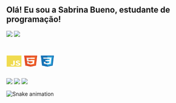 ## Olá! Eu sou a Sabrina Bueno, estudante de programação!
<div> 
  <a ref="https://github.com/sabrinabuenof">
    <img height="180em" src="https://github-readme-stats.vercel.app/api?username=sabrinabuenof&show_icons=true&theme=codeSTACKr"/>
     <img height="180em" src="https://github-readme-stats.vercel.app/api/top-langs/?username=sabrinabuenof&layout=compct&langs_count=16%show_icons=true&theme=codeSTACKr"/>
</div>
  
##

<div style="display: inline_block"><br>
  <img align="center" alt="sabrina-Js" height="30" width="40" src="https://raw.githubusercontent.com/devicons/devicon/master/icons/javascript/javascript-plain.svg">
  <img align="center" alt="sabrina-HTML" height="30" width="40" src="https://raw.githubusercontent.com/devicons/devicon/master/icons/html5/html5-original.svg">
  <img align="center" alt="sabrina-CSS" height="30" width="40" src="https://raw.githubusercontent.com/devicons/devicon/master/icons/css3/css3-original.svg">
  </div>
  
##
  
<div> 
    <a href="https://www.instagram.com/sabrinnabueno/" target="_blank"><img src="https://img.shields.io/badge/-Instagram-%23E4405F?style=for-the-badge&logo=instagram&logoColor=white" target="_blank"></a>	
  <a href = "mailto:binafbueno@gmail.com"><img src="https://img.shields.io/badge/-Gmail-%23333?style=for-the-badge&logo=gmail&logoColor=white" target="_blank"></a>
  <a href="https://www.linkedin.com/in/sabrina-bueno-7630b221b/" target="_blank"><img src="https://img.shields.io/badge/-LinkedIn-%230077B5?style=for-the-badge&logo=linkedin&logoColor=white" target="_blank"></a> 
  
  ![Snake animation](https://github.com/sabrinabuenof/sabrinabuenof/blob/output/github-contribution-grid-snake.svg)
  
</div>


